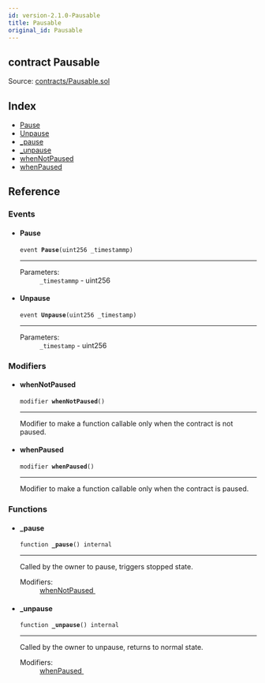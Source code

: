 ```yaml
---
id: version-2.1.0-Pausable
title: Pausable
original_id: Pausable
---
```


<div class="contract-doc"><div class="contract"><h2 class="contract-header"><span class="contract-kind">contract</span> Pausable</h2><div class="source">Source: <a href="https://github.com/PolymathNetwork/polymath-core/blob/v2.1.0/contracts/Pausable.sol" target="_blank">contracts/Pausable.sol</a></div></div><div class="index"><h2>Index</h2><ul><li><a href="Pausable.html#Pause">Pause</a></li><li><a href="Pausable.html#Unpause">Unpause</a></li><li><a href="Pausable.html#_pause">_pause</a></li><li><a href="Pausable.html#_unpause">_unpause</a></li><li><a href="Pausable.html#whenNotPaused">whenNotPaused</a></li><li><a href="Pausable.html#whenPaused">whenPaused</a></li></ul></div><div class="reference"><h2>Reference</h2><div class="events"><h3>Events</h3><ul><li><div class="item event"><span id="Pause" class="anchor-marker"></span><h4 class="name">Pause</h4><div class="body"><code class="signature">event <strong>Pause</strong><span>(uint256 _timestammp) </span></code><hr/><dl><dt><span class="label-parameters">Parameters:</span></dt><dd><div><code>_timestammp</code> - uint256</div></dd></dl></div></div></li><li><div class="item event"><span id="Unpause" class="anchor-marker"></span><h4 class="name">Unpause</h4><div class="body"><code class="signature">event <strong>Unpause</strong><span>(uint256 _timestamp) </span></code><hr/><dl><dt><span class="label-parameters">Parameters:</span></dt><dd><div><code>_timestamp</code> - uint256</div></dd></dl></div></div></li></ul></div><div class="modifiers"><h3>Modifiers</h3><ul><li><div class="item modifier"><span id="whenNotPaused" class="anchor-marker"></span><h4 class="name">whenNotPaused</h4><div class="body"><code class="signature">modifier <strong>whenNotPaused</strong><span>() </span></code><hr/><div class="description"><p>Modifier to make a function callable only when the contract is not paused.</p></div></div></div></li><li><div class="item modifier"><span id="whenPaused" class="anchor-marker"></span><h4 class="name">whenPaused</h4><div class="body"><code class="signature">modifier <strong>whenPaused</strong><span>() </span></code><hr/><div class="description"><p>Modifier to make a function callable only when the contract is paused.</p></div></div></div></li></ul></div><div class="functions"><h3>Functions</h3><ul><li><div class="item function"><span id="_pause" class="anchor-marker"></span><h4 class="name">_pause</h4><div class="body"><code class="signature">function <strong>_pause</strong><span>() </span><span>internal </span></code><hr/><div class="description"><p>Called by the owner to pause, triggers stopped state.</p></div><dl><dt><span class="label-modifiers">Modifiers:</span></dt><dd><a href="Pausable.html#whenNotPaused">whenNotPaused </a></dd></dl></div></div></li><li><div class="item function"><span id="_unpause" class="anchor-marker"></span><h4 class="name">_unpause</h4><div class="body"><code class="signature">function <strong>_unpause</strong><span>() </span><span>internal </span></code><hr/><div class="description"><p>Called by the owner to unpause, returns to normal state.</p></div><dl><dt><span class="label-modifiers">Modifiers:</span></dt><dd><a href="Pausable.html#whenPaused">whenPaused </a></dd></dl></div></div></li></ul></div></div></div>
